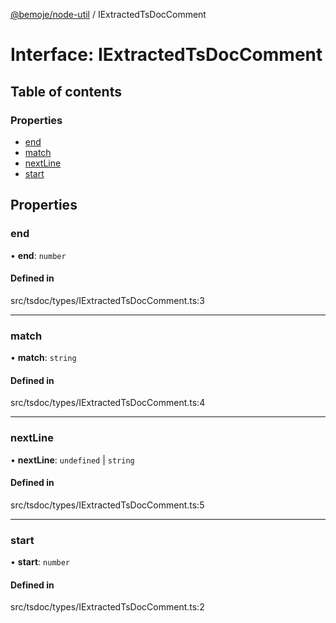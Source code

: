[@bemoje/node-util](/docs/index.md) / IExtractedTsDocComment

# Interface: IExtractedTsDocComment

## Table of contents

### Properties

- [end](/docs/interfaces/IExtractedTsDocComment.md#end)
- [match](/docs/interfaces/IExtractedTsDocComment.md#match)
- [nextLine](/docs/interfaces/IExtractedTsDocComment.md#nextline)
- [start](/docs/interfaces/IExtractedTsDocComment.md#start)

## Properties

### end

• **end**: `number`

#### Defined in

src/tsdoc/types/IExtractedTsDocComment.ts:3

___

### match

• **match**: `string`

#### Defined in

src/tsdoc/types/IExtractedTsDocComment.ts:4

___

### nextLine

• **nextLine**: `undefined` \| `string`

#### Defined in

src/tsdoc/types/IExtractedTsDocComment.ts:5

___

### start

• **start**: `number`

#### Defined in

src/tsdoc/types/IExtractedTsDocComment.ts:2
